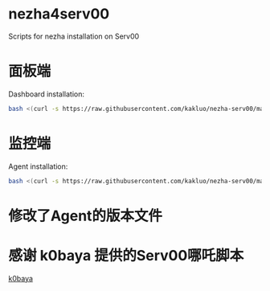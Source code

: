 # nezha4serv00
 Scripts for nezha installation on Serv00

# 面板端

Dashboard installation:
```bash
bash <(curl -s https://raw.githubusercontent.com/kakluo/nezha-serv00/main/install-dashboard.sh)
```

# 监控端

Agent installation:
```bash
bash <(curl -s https://raw.githubusercontent.com/kakluo/nezha-serv00/main/install-agent.sh)
```

# 修改了Agent的版本文件


# 感谢 k0baya 提供的Serv00哪吒脚本
[k0baya](https://github.com/k0baya)

